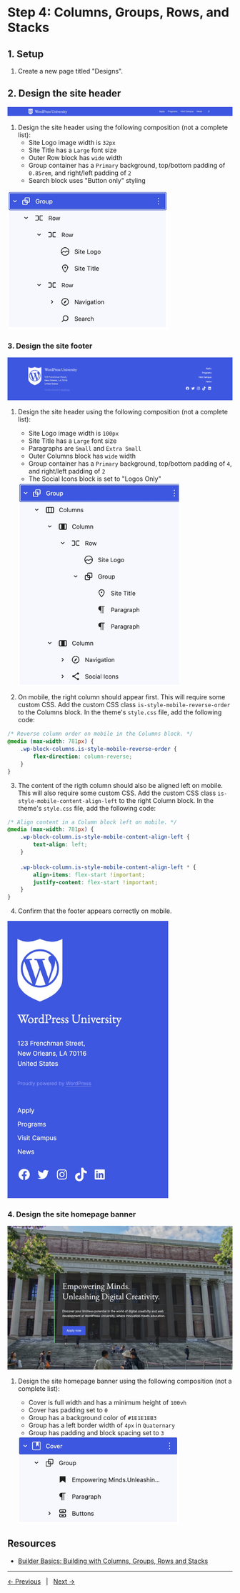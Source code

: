 # Step 4: Columns, Groups, Rows, and Stacks 

## 1. Setup
1. Create a new page titled "Designs".

## 2. Design the site header
![img](/steps/step-4/screenshots/site-header.jpg)

1. Design the site header using the following composition (not a complete list):
	- Site Logo image width is `32px`
	- Site Title has a `Large` font size
	- Outer Row block has `wide` width
	- Group container has a `Primary` background, top/bottom padding of `0.85rem`, and right/left padding of `2`
	- Search block uses "Button only" styling

<img src="screenshots/site-header-composition.jpg" width="360">

### 3. Design the site footer
![img](/steps/step-4/screenshots/site-footer.jpg)

1. Design the site header using the following composition (not a complete list):
	- Site Logo image width is `100px`
	- Site Title has a `Large` font size
	- Paragraphs are `Small` and `Extra Small`
	- Outer Columns block has `wide` width
	- Group container has a `Primary` background, top/bottom padding of `4`, and right/left padding of `2`
	- The Social Icons block is set to "Logos Only"

	<img src="screenshots/site-footer-composition.jpg" width="360">
2. On mobile, the right column should appear first. This will require some custom CSS. Add the custom CSS class `is-style-mobile-reverse-order` to the Columns block. In the theme's `style.css` file, add the following code: 
```css
/* Reverse column order on mobile in the Columns block. */
@media (max-width: 781px) {
    .wp-block-columns.is-style-mobile-reverse-order {
        flex-direction: column-reverse;
    }
}
```
3. The content of the rigth column should also be aligned left on mobile. This will also require some custom CSS. Add the custom CSS class `is-style-mobile-content-align-left` to the right Column block. In the theme's `style.css` file, add the following code:
```css
/* Align content in a Column block left on mobile. */
@media (max-width: 781px) {
    .wp-block-column.is-style-mobile-content-align-left {
        text-align: left;
    }

    .wp-block-column.is-style-mobile-content-align-left * {
        align-items: flex-start !important;
        justify-content: flex-start !important;
    }
}
```
4. Confirm that the footer appears correctly on mobile. 

<img src="screenshots/site-footer-mobile.jpg" width="360">

### 4. Design the site homepage banner

![img](/steps/step-4/screenshots/site-banner.jpg)

1. Design the site homepage banner using the following composition (not a complete list):
	- Cover is full width and has a minimum height of `100vh`
	- Cover has padding set to `0`
	- Group has a background color of `#1E1E1EB3`
	- Group has a left border width of `4px` in `Quaternary`
	- Group has padding and block spacing set to `3` 

	<img src="screenshots/site-banner-composition.jpg" width="360">

## Resources
- [Builder Basics: Building with Columns, Groups, Rows and Stacks](https://wordpress.tv/2022/12/02/builder-basics-building-with-columns-groups-rows-and-stacks/)

---
[← Previous](/steps/step-3/readme.md) &nbsp;&nbsp;|&nbsp;&nbsp; [Next →](/steps/step-5/readme.md)


